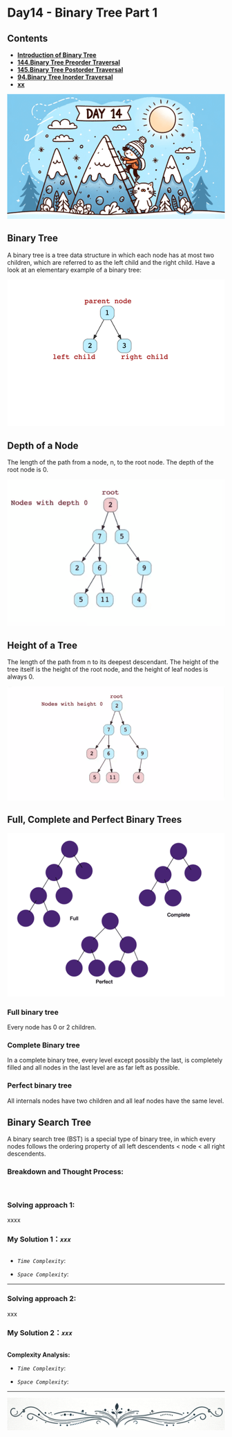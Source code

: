 # Day14 - Binary Tree Part 1


## Contents
* **[Introduction of Binary Tree](#Intro)**
* **[144.Binary Tree Preorder Traversal](#144)**
* **[145.Binary Tree Postorder Traversal](#145)**
* **[94.Binary Tree Inorder Traversal](#94)**
* **[xx](#)** <br>

![Day14](https://github.com/samuelusc/Algomuscle/blob/main/assets/Day14/day14.png)
<br>

<a name="Intro"></a>
## Binary Tree

A binary tree is a tree data structure in which each node has at most two children, which are referred to as the left child and the right child. Have a look at an elementary example of a binary tree:

![binary tree](https://github.com/samuelusc/Algomuscle/blob/main/assets/Day14/day14-intro1.png)

## Depth of a Node

The length of the path from a node, n, to the root node. The depth of the root node is 0.

![Depth of Node](https://github.com/samuelusc/Algomuscle/blob/main/assets/Day14/depth.gif)

## Height of a Tree 

The length of the path from n to its deepest descendant. The height of the tree itself is the height of the root node, and the height of leaf nodes is always 0.

![Depth of Node](https://github.com/samuelusc/Algomuscle/blob/main/assets/Day14/height.gif)

## Full, Complete and Perfect Binary Trees

![Full,Complete, Perfect Binary Tree](https://github.com/samuelusc/Algomuscle/blob/main/assets/Day14/full-complete-perfect.png)

### Full binary tree

Every node has 0 or 2 children.

### Complete Binary tree

In a complete binary tree, every level except possibly the last, is completely filled and all nodes in the last level are as far left as possible.

### Perfect binary tree

All internals nodes have two children and all leaf nodes have the same level.

## Binary Search Tree

A binary search tree (BST) is a special type of binary tree, in which every nodes follows the ordering property of all left descendents < node < all right descendents.


### Breakdown and Thought Process:  
<br>

### Solving approach 1:


xxxx


### My Solution 1：_`xxx`_  

  
```python


```


- *`Time Complexity`*:

  
- *`Space Complexity`*:
---
  
### Solving approach 2:  


xxx

 
### My Solution 2：_`xxx`_  

  
```python


```


**Complexity Analysis:**  

- *`Time Complexity`*:

  
- *`Space Complexity`*:
---

![dividing line](https://github.com/samuelusc/Algomuscle/blob/main/assets/dividingline.gif)










